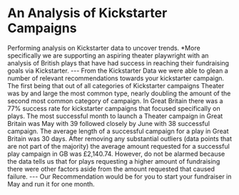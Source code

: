 # An Analysis of Kickstarter Campaigns
Performing analysis on Kickstarter data to uncover trends.
*More specifically we are supporting an aspiring theater playwright with an analysis of British plays that have had success in reaching their fundraising goals via Kickstarter. ---
From the Kickstarter Data we were able to glean a number of relevant recommendations towards your kickstarter campaign.
The first being that out of all categories of Kickstarter campaigns Theater was by and large the most common type, nearly doubling the amount of the second most common category of campaign. In Great Britain there was a 77% success rate for kickstarter campaigns that focused specifically on plays. The most successful month to launch a Theater campaign in Great Britain was May with 39 followed closely by June with 38 successful campaign. The average length of a successful campaign for a play in Great Britain was 30 days. After removing any substantial outliers (data points that are not part of the majority) the average amount requested for a successful play campaign in GB was £2,140.74. However, do not be alarmed because the data tells us that for plays requesting a higher amount of fundraising there were other factors aside from the amount requested that caused failure. ---
Our Recommendation would be for you to start your fundraiser in May and run it for one month. 
